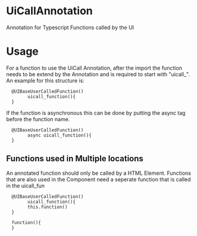 # UiCallAnnotation
Annotation for Typescript Functions called by the UI

# Usage

For a function to use the UiCall Annotation, after the import the function needs to be extend by the Annotation and is required to start with "uicall_". 
An example for this structure is: 

```
  @UIBaseUserCalledFunction()
		uicall_function(){
  }
```
  
If the function is asynchronous this can be done by putting the async tag before the function name. 

```
  @UIBaseUserCalledFunction()
		async uicall_function(){
  }
```
  
## Functions used in Multiple locations

An annotated function should only be called by a HTML Element. Functions that are also used in the Component need a seperate function that is called in the uicall_fun

```
  @UIBaseUserCalledFunction()
		uicall_function(){
		this.function()
  }
  
  function(){
  }
```
